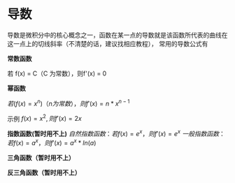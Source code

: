 # 导数

导数是微积分中的核心概念之一，函数在某一点的导数就是该函数所代表的曲线在这一点上的切线斜率（不清楚的话，建议找相应教程）， 常用的导数公式有

**常数函数**

若 f(x) = C（C 为常数），则f'(x) = 0

**幂函数**

$若 (f(x) = x^n)（n 为常数），则f'(x) = n *x^{n-1}$

示例 $f(x)=x^2, 则f'(x)=2x$

**指数函数(暂时用不上)**
$自然指数函数：若 f(x) = e^x，则f'(x) = e^x$
$一般指数函数：若 f(x) = a^x，则f'(x)= a^x * ln(a)$

**三角函数（暂时用不上）**

****反三角函数（暂时用不上）****


